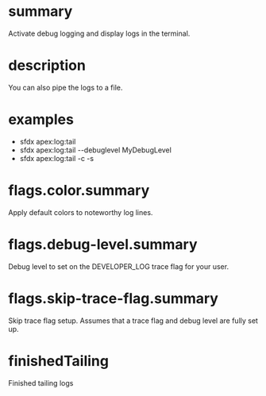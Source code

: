 # summary

Activate debug logging and display logs in the terminal.

# description

You can also pipe the logs to a file.

# examples

- sfdx apex:log:tail
- sfdx apex:log:tail --debuglevel MyDebugLevel
- sfdx apex:log:tail -c -s

# flags.color.summary

Apply default colors to noteworthy log lines.

# flags.debug-level.summary

Debug level to set on the DEVELOPER_LOG trace flag for your user.

# flags.skip-trace-flag.summary

Skip trace flag setup. Assumes that a trace flag and debug level are fully set up.

# finishedTailing

Finished tailing logs
